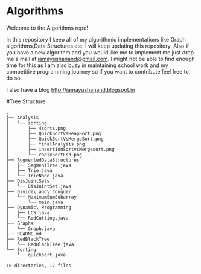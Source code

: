 # Algorithms
Welcome to the Algorithms repo!

In this repository I keep all of my algorithmic implementations like Graph algorithms,Data Structures etc. I will keep updating this repository. Also if you have a new algorithm and you would like me to implement me just drop me a mail at iamayushanand@gmail.com. I might not be able to find enough time for this as I am also busy in maintaining school work and my competitive programming journey so if you want to contribute feel free to do so.

I also have a blog http://iamayushanand.blogspot.in

#Tree Structure
```
.
├── Analysis
│   └── sorting
│       ├── 4sorts.png
│       ├── QuickSortVsHeapSort.png
│       ├── QuickSortVsMergeSort.png
│       ├── finalAnalysis.png
│       ├── insertionSortvsMergesort.png
│       └── radixSortLsd.png
├── AugmentedDataStructures
│   ├── SegmentTree.java
│   ├── Trie.java
│   └── TrieNode.java
├── DisJointSets
│   └── DisJointSet.java
├── Divide\ and\ Conquer
│   └── MaximumSumSubarray
│       └── main.java
├── Dynamic\ Programming
│   ├── LCS.java
│   └── RodCutting.java
├── Graphs
│   └── Graph.java
├── README.md
├── RedBlackTree
│   └── RedBlackTree.java
└── Sorting
    └── quicksort.java

10 directories, 17 files
```
